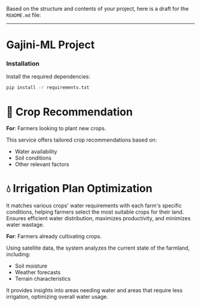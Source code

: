 Based on the structure and contents of your project, here is a draft for the `README.md` file:

---

# Gajini-ML Project
###  Installation
Install the required dependencies:
```bash
pip install -r requirements.txt
```


# 🌱 Crop Recommendation

**For**: Farmers looking to plant new crops.

This service offers tailored crop recommendations based on:
- Water availability
- Soil conditions
- Other relevant factors

# 💧 Irrigation Plan Optimization

It matches various crops' water requirements with each farm's specific conditions, helping farmers select the most suitable crops for their land.  
Ensures efficient water distribution, maximizes productivity, and minimizes water wastage.

**For**: Farmers already cultivating crops.

Using satellite data, the system analyzes the current state of the farmland, including:
- Soil moisture
- Weather forecasts
- Terrain characteristics

It provides insights into areas needing water and areas that require less irrigation, optimizing overall water usage.

